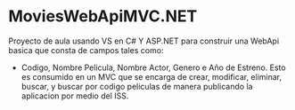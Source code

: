 # MoviesWebApiMVC.NET
Proyecto de aula usando VS en C# Y ASP.NET para construir una WebApi basica que consta de campos tales como:
- Codigo, Nombre Pelicula, Nombre Actor, Genero e Año de Estreno.
Esto es consumido en un MVC que se encarga de crear, modificar, eliminar, buscar, y buscar por codigo peliculas de manera publicando la 
aplicacion por medio del ISS.
